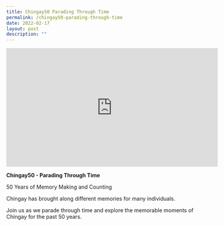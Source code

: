 ```yaml
---
title: Chingay50 Parading Through Time
permalink: /chingay50-parading-through-time
date: 2022-02-17
layout: post
description: ""
---
```


<iframe width="560" height="315" src="https://www.youtube.com/embed/oalaKT0ao0g" title="YouTube video player" frameborder="0" allow="accelerometer; autoplay; clipboard-write; encrypted-media; gyroscope; picture-in-picture" allowfullscreen></iframe>

**Chingay50 - Parading Through Time**

50 Years of Memory Making and Counting

Chingay has brought along different memories for many individuals.

 

Join us as we parade through time and explore the memorable moments of Chingay for the past 50 years.